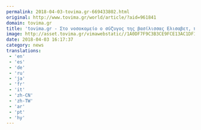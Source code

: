 ```yaml
---
permalink: 2018-04-03-tovima.gr-669433802.html
original: http://www.tovima.gr/world/article/?aid=961841
domain: tovima.gr
title: 'tovima.gr - Στο νοσοκομείο ο σύζυγος της βασίλισσας Ελισαβετ, πρίγκιπας Φίλιππος'
image: http://asset.tovima.gr/vimawebstatic//1A0DF7F9C3B3CE9FCE13AC1DF195D749.jpg
date: 2018-04-03 16:17:37
category: news
translations: 
 - 'en'
 - 'es'
 - 'de'
 - 'ru'
 - 'ja'
 - 'fr'
 - 'it'
 - 'zh-CN'
 - 'zh-TW'
 - 'ar'
 - 'pt'
 - 'hy'
---
```


